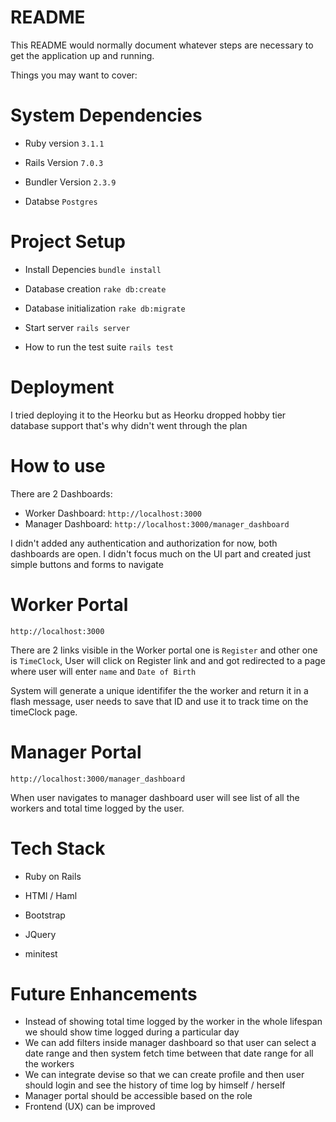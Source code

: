 # README

This README would normally document whatever steps are necessary to get the
application up and running.

Things you may want to cover:

# System Dependencies

* Ruby version
  `3.1.1`

* Rails Version
  `7.0.3`

* Bundler Version
  `2.3.9`

* Databse
  `Postgres`

# Project Setup

* Install Depencies
  `bundle install`

* Database creation
  `rake db:create`

* Database initialization
  `rake db:migrate`

* Start server
  `rails server`

* How to run the test suite
  `rails test`

# Deployment
  I tried deploying it to the Heorku but as Heorku dropped hobby tier database support that's why didn't went through the plan

# How to use
  There are 2 Dashboards:

  - Worker Dashboard: `http://localhost:3000`
  - Manager Dashboard: `http://localhost:3000/manager_dashboard`

  I didn't added any authentication and authorization for now, both dashboards are open. I didn't focus much on the UI part and created just simple buttons and forms to navigate

# Worker Portal

`http://localhost:3000`

There are 2 links visible in the Worker portal one is `Register` and other one is `TimeClock`, User will click on Register link and and got redirected to a page where user will enter `name` and `Date of Birth` 

System will generate a unique identififer the the worker and return it in a flash message, user needs to save that ID and use it to track time on the timeClock page.

# Manager Portal

`http://localhost:3000/manager_dashboard`

When user navigates to manager dashboard user will see list of all the workers and total time logged by the user.

# Tech Stack

- Ruby on Rails

- HTMl / Haml
- Bootstrap
- JQuery
- minitest

# Future Enhancements

- Instead of showing total time logged by the worker in the whole lifespan we should show time logged during a particular day
- We can add filters inside manager dashboard so that user can select a date range and then system fetch time between that date range for all the workers
- We can integrate devise so that we can create profile and then user should login and see the history of time log by himself / herself
- Manager portal should be accessible based on the role
- Frontend (UX) can be improved




